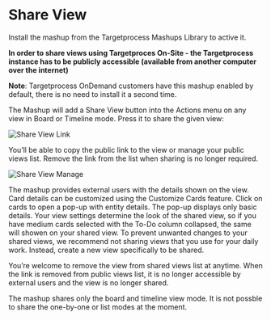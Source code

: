 Share View
==================

Install the mashup from the Targetprocess Mashups Library to active it.

__In order to share views using Targetproces On-Site - the Targetprocess instance has to be publicly accessible (available from another computer over the internet)__

__Note__: Targetprocess OnDemand customers have this mashup enabled by default, there is no need to install it a second time.

The Mashup will add a Share View button into the Actions menu on any view in Board or Timeline mode. Press it to share the given view:

![Share View Link](https://github.com/TargetProcess/TP3MashupLibrary/raw/master/Share%20View/ShareBoardLink.png)


You’ll be able to copy the public link to the view or manage your public views list. Remove the link from the list when sharing is no longer required.

![Share View Manage](https://github.com/TargetProcess/TP3MashupLibrary/raw/master/Share%20View/ShareBoardManage.png)

The mashup provides external users with the details shown on the view. Card details can be customized using the Customize Cards feature. Click on cards to open a pop-up with entity details. The pop-up displays only basic details. Your view settings determine the look of the shared view, so if you have medium cards selected with the To-Do column collapsed, the same will showen on your shared view. To prevent unwanted changes to your shared views, we recommend not sharing views that you use for your daily work. Instead, create a new view specifically to be shared.

You’re welcome to remove the view from shared views list at anytime. When the link is removed from public views list, it is no longer accessible by external users and the view is no longer shared.

The mashup shares only the board and timeline view mode. It is not possble to share the one-by-one or list modes at the moment.
